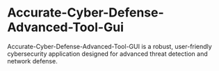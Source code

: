 # Accurate-Cyber-Defense-Advanced-Tool-Gui
Accurate-Cyber-Defense-Advanced-Tool-GUI is a robust, user-friendly cybersecurity application designed for advanced threat detection and network defense. 
